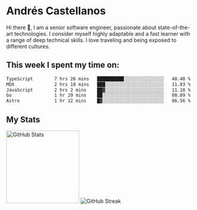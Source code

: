 # Andrés Castellanos

Hi there 👋, I am a senior software engineer, passionate about state-of-the-art technologies. I consider myself highly adaptable and a fast learner with a range of deep technical skills. I love traveling and being exposed to different cultures.

## This week I spent my time on:

<!--START_SECTION:waka-->

```txt
TypeScript        7 hrs 26 mins   ██████████░░░░░░░░░░░░░░░   40.48 %
MDX               2 hrs 10 mins   ███░░░░░░░░░░░░░░░░░░░░░░   11.83 %
JavaScript        2 hrs 2 mins    ██▓░░░░░░░░░░░░░░░░░░░░░░   11.10 %
Go                1 hr 29 mins    ██░░░░░░░░░░░░░░░░░░░░░░░   08.09 %
Astro             1 hr 12 mins    █▓░░░░░░░░░░░░░░░░░░░░░░░   06.56 %
```

<!--END_SECTION:waka-->

## My Stats

<img height="195" src="https://github-readme-stats.vercel.app/api?username=andrescv&show_icons=true&theme=onedark&hide_border=true&card_width=495" alt="GitHub Stats" />

<img src="https://streak-stats.demolab.com?user=andrescv&theme=one-dark-pro&hide_border=true" alt="GitHub Streak" />
